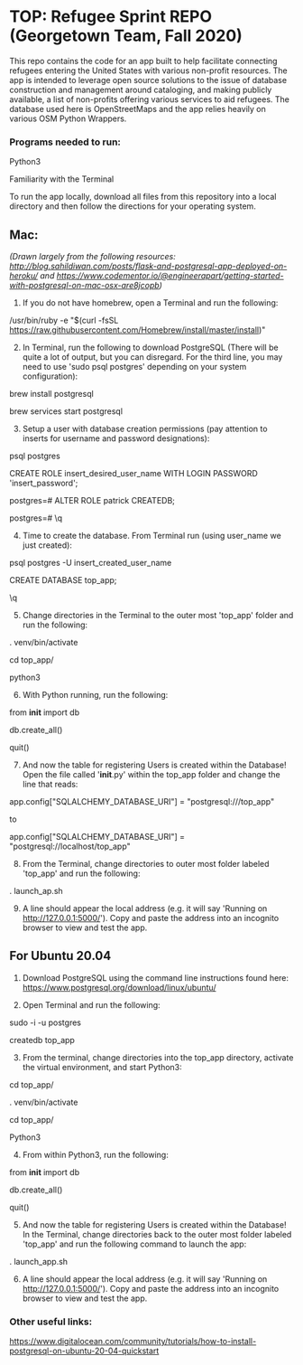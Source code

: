 # TOP: Refugee Sprint REPO (Georgetown Team, Fall 2020)

This repo contains the code for an app built to help facilitate connecting refugees entering the United States with various non-profit resources. The app is intended to leverage open source solutions to the issue of database construction and management around cataloging, and making publicly available, a list of non-profits offering various services to aid refugees. The database used here is OpenStreetMaps and the app relies heavily on various OSM Python Wrappers.

### Programs needed to run:

Python3

Familiarity with the Terminal


To run the app locally, download all files from this repository into a local directory and then follow the directions for your operating system.

## Mac: 
*(Drawn largely from the following resources: http://blog.sahildiwan.com/posts/flask-and-postgresql-app-deployed-on-heroku/ and https://www.codementor.io/@engineerapart/getting-started-with-postgresql-on-mac-osx-are8jcopb)*

1. If you do not have homebrew, open a Terminal and run the following:

/usr/bin/ruby -e "$(curl -fsSL https://raw.githubusercontent.com/Homebrew/install/master/install)"

2. In Terminal, run the following to download PostgreSQL (There will be quite a lot of output, but you can disregard. For the third line, you may need to use 'sudo psql postgres' depending on your system configuration):

brew install postgresql

brew services start postgresql

3. Setup a user with database creation permissions (pay attention to inserts for username and password designations):

psql postgres

CREATE ROLE insert_desired_user_name WITH LOGIN PASSWORD 'insert_password';

postgres=# ALTER ROLE patrick CREATEDB; 

postgres=# \q

4. Time to create the database. From Terminal run (using user_name we just created):

psql postgres -U insert_created_user_name

CREATE DATABASE top_app;

\q

5. Change directories in the Terminal to the outer most 'top_app' folder and run the following:

. venv/bin/activate

cd top_app/

python3

6. With Python running, run the following:

from __init__ import db

db.create_all()

quit()

7. And now the table for registering Users is created within the Database! Open the file called '__init__.py' within the top_app folder and change the line that reads: 

app.config["SQLALCHEMY_DATABASE_URI"] = "postgresql:///top_app"

to 

app.config["SQLALCHEMY_DATABASE_URI"] = "postgresql://localhost/top_app"

8. From the Terminal, change directories to outer most folder labeled 'top_app' and run the following:

. launch_ap.sh

9. A line should appear the local address (e.g. it will say 'Running on http://127.0.0.1:5000/'). Copy and paste the address into an incognito browser to view and test the app.




## For Ubuntu 20.04

1. Download PostgreSQL using the command line instructions found here: https://www.postgresql.org/download/linux/ubuntu/

2. Open Terminal and run the following:

sudo -i -u postgres

createdb top_app

3. From the terminal, change directories into the top_app directory, activate the virtual environment, and start Python3:

cd top_app/

. venv/bin/activate

cd top_app/

Python3

4. From within Python3, run the following:

from __init__ import db

db.create_all()

quit()

5. And now the table for registering Users is created within the Database! In the Terminal, change directories back to the outer most folder labeled 'top_app' and run the following command to launch the app:

. launch_app.sh

6. A line should appear the local address (e.g. it will say 'Running on http://127.0.0.1:5000/'). Copy and paste the address into an incognito browser to view and test the app.



### Other useful links:
https://www.digitalocean.com/community/tutorials/how-to-install-postgresql-on-ubuntu-20-04-quickstart